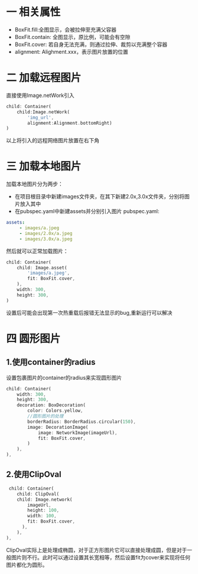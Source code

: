 # 一 相关属性
* BoxFit.fill:全图显示，会被拉伸至充满父容器
* BoxFit.contain: 全图显示，原比例，可能会有空隙
* BoxFit.cover: 若自身无法充满，则通过拉伸、裁剪以充满整个容器
* alignment: Alighment.xxx，表示图片放置的位置

# 二 加载远程图片
直接使用Image.netWork引入
```dart
child: Container(
    child:Image.netWork(
        'img_url',
        alignment:Alignment.bottomRight)
)
```
以上将引入的远程网络图片放置在右下角

# 三 加载本地图片
加载本地图片分为两步：
* 在项目根目录中新建images文件夹，在其下新建2.0x,3.0x文件夹，分别将图片放入其中
* 在pubspec.yaml中新建assets并分别引入图片
pubspec.yaml:
```yaml
assets:
     - images/a.jpeg
     - images/2.0x/a.jpeg
     - images/3.0x/a.jpeg
```
然后就可以正常加载图片：
```dart
child: Container(
    child: Image.asset(
        'images/a.jpeg',
        fit: BoxFit.cover,
    ),
    width: 300,
    height: 300,
)
```
设置后可能会出现第一次热重载后报错无法显示的bug,重新运行可以解决

# 四 圆形图片
## 1.使用container的radius
设置包裹图片的container的radius来实现圆形图片
```dart
child: Container(
    width: 300,
    height: 300,
    decoration: BoxDecoration(
        color: Colors.yellow,
        //圆形图片的处理
        borderRadius: BorderRadius.circular(150),
        image: DecorationImage(
            image: NetworkImage(imageUrl),
            fit: BoxFit.cover,
        )
    ),
),
```
## 2.使用ClipOval
```dart
 child: Container(
    child: ClipOval(
    child: Image.network(
        imageUrl,
        height: 100,
        width: 100,
        fit: BoxFit.cover,
      ),
    ),
),
```
ClipOval实际上是处理成椭圆，对于正方形图片它可以直接处理成圆，但是对于一般图片则不行。此时可以通过设置其长宽相等，然后设置fit为cover来实现将任何图片都化为圆形。